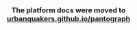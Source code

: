 <h3 align="center">
  The platform docs were moved to <a href='https://urbanquakers.github.io/pantograph/advanced/'>urbanquakers.github.io/pantograph</a>
</h3>
